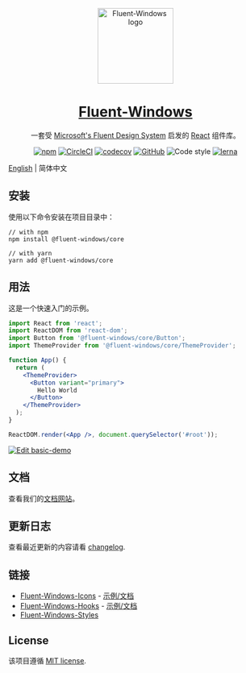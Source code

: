 <p align="center">
  <a href="https://fluent-windows.com/" target="_blank">
    <img width="150" src="https://fluent-windows.com/images/fluent-windows.svg" alt="Fluent-Windows logo">
  </a>
</p>

<p align="center">
  <a href="https://fluent-windows.com/" rel="noopener" target="_blank">
    <h1 align="center">Fluent-Windows</h1>
  </a>
</p>

<div align="center">

一套受 [Microsoft's Fluent Design System](https://www.microsoft.com/design/fluent/) 启发的 [React](https://reactjs.org/) 组件库。

[![npm](https://img.shields.io/npm/v/@fluent-windows/core.svg?style=flat-square)](https://www.npmjs.com/package/@fluent-windows/core)
[![CircleCI](https://img.shields.io/circleci/build/github/fluent-org/fluent-windows/master.svg?style=flat-square)](https://circleci.com/gh/fluent-org/fluent-windows/tree/master)
[![codecov](https://img.shields.io/codecov/c/github/fluent-org/fluent-windows.svg?style=flat-square)](https://codecov.io/gh/fluent-org/fluent-windows)
[![GitHub](https://img.shields.io/github/license/mashape/apistatus.svg?style=flat-square)](https://github.com/fluent-org/fluent-windows/blob/master/LICENSE)
![Code style](https://img.shields.io/badge/code_style-prettier-ff69b4.svg?style=flat-square)
[![lerna](https://img.shields.io/badge/maintained%20with-lerna-cc00ff.svg?style=flat-square)](https://lerna.js.org/)

</div>

[English](https://github.com/fluent-org/fluent-windows/blob/master/README.md) | 简体中文

## 安装

使用以下命令安装在项目目录中：

```
// with npm
npm install @fluent-windows/core

// with yarn
yarn add @fluent-windows/core
```

## 用法

这是一个快速入门的示例。

```jsx
import React from 'react';
import ReactDOM from 'react-dom';
import Button from '@fluent-windows/core/Button';
import ThemeProvider from '@fluent-windows/core/ThemeProvider';

function App() {
  return (
    <ThemeProvider>
      <Button variant="primary">
        Hello World
      </Button>
    </ThemeProvider>
  );
}

ReactDOM.render(<App />, document.querySelector('#root'));
```

[![Edit basic-demo](https://codesandbox.io/static/img/play-codesandbox.svg)](https://codesandbox.io/s/basic-demo-l79to)

## 文档

查看我们的[文档网站](https://fluent-windows.com)。

## 更新日志

查看最近更新的内容请看 [changelog](https://github.com/fluent-org/fluent-windows/blob/master/CHANGELOG.md).

## 链接

- [Fluent-Windows-Icons](https://github.com/fluent-org/fluent-windows/blob/master/packages/fluent-windows-icons/README.md) - [示例/文档](https://fluent-windows.com/components/icon)
- [Fluent-Windows-Hooks](https://github.com/fluent-org/fluent-windows/blob/master/packages/fluent-windows-hooks/README.md) - [示例/文档](https://fluent-windows.com/hooks/guide)
- [Fluent-Windows-Styles](https://github.com/fluent-org/fluent-windows/blob/master/packages/fluent-windows-styles/README.md)

## License

该项目遵循 [MIT license](https://github.com/fluent-org/fluent-windows/blob/master/LICENSE).
